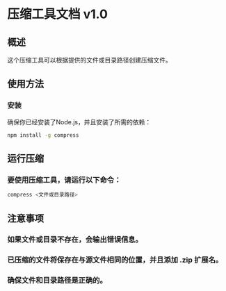 # 压缩工具文档 v1.0

## 概述

这个压缩工具可以根据提供的文件或目录路径创建压缩文件。

## 使用方法

### 安装

确保你已经安装了Node.js，并且安装了所需的依赖：

```bash
npm install -g compress
```

## 运行压缩
### 要使用压缩工具，请运行以下命令：

```bash
compress <文件或目录路径>
```

## 注意事项
### 如果文件或目录不存在，会输出错误信息。
### 已压缩的文件将保存在与源文件相同的位置，并且添加 .zip 扩展名。
### 确保文件和目录路径是正确的。
